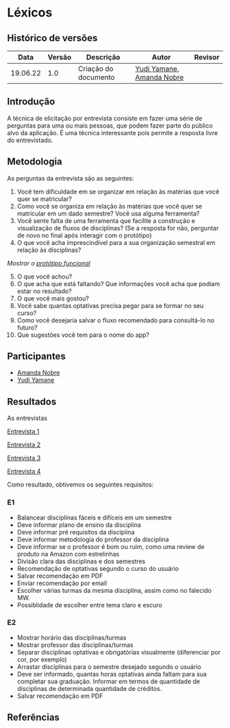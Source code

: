 # Léxicos

## Histórico de versões
| Data     | Versão | Descrição            | Autor                                                                                     | Revisor |
| -------- | ------ | -------------------- | ----------------------------------------------------------------------------------------- | ------- |
| 19.06.22 | 1.0    | Criação do documento | [Yudi Yamane](https://github.com/yudi-azvd), [Amanda Nobre](https://github.com/AmandaNbr) |         |

## Introdução

A técnica de elicitação por entrevista consiste em fazer uma série de perguntas para uma ou mais pessoas, que podem
fazer parte do público alvo da aplicação. É uma técnica interessante pois permite a resposta livre do entrevistado. 

## Metodologia

As perguntas da entrevista são as seguintes:

1. Você tem dificuldade em se organizar em relação às matérias que você quer se matricular?
2. Como você se organiza em relação às matérias que você quer se matricular em um dado semestre? Você usa alguma ferramenta?
3. Você sente falta de uma ferramenta que facilite a construção e visualização de fluxos de disciplinas? 
(Se a resposta for não, perguntar de novo no final após interagir com o protótipo)
4. O que você acha imprescindível para a sua organização semestral em relação às disciplinas?
	
_Mostrar o [protótipo funcional](https://fluxoagil.herokuapp.com/)_

5. O que você achou? 
6. O que acha que está faltando? Que informações você acha que podiam estar no resultado?
7. O que você mais gostou?
8. Você sabe quantas optativas precisa pegar para se formar no seu curso?
9. Como você desejaria salvar o fluxo recomendado para consultá-lo no futuro?
10. Que sugestões você tem para o nome do app?

## Participantes

- [Amanda Nobre](https://github.com/AmandaNbr)
- [Yudi Yamane](https://github.com/yudi-azvd)

## Resultados

As entrevistas

[Entrevista 1](Base/AbordagemNaoEspecifica/elicitacao/entrevista-1.md)

[Entrevista 2](Base/AbordagemNaoEspecifica/elicitacao/entrevista-2.md)

[Entrevista 3](#)

[Entrevista 4](#)


Como resultado, obtivemos os seguintes requisitos:


### E1

- Balancear disciplinas fáceis e difíceis em um semestre
- Deve informar plano de ensino da disciplina
- Deve informar pré requisitos da disciplina
- Deve informar metodologia do professor da disciplina
- Deve informar se o professor é bom ou ruim, como uma review de produto na 
Amazon com estrelinhas
- Divisão clara das disciplinas e dos semestres
- Recomendação de optativas segundo o curso do usuário
- Salvar recomendação em PDF
- Enviar recomendação por email
- Escolher várias turmas da mesma disciplina, assim como no falecido MW.
- Possiblidade de escolher entre tema claro e escuro

### E2

- Mostrar horário das disciplinas/turmas
- Mostrar professor das disciplinas/turmas
- Separar disciplinas optativas e obrigatórias visualmente (diferenciar
por cor, por exemplo)
- Arrastar disciplinas para o semestre desejado segundo o usuário
- Deve ser informado, quantas horas optativas ainda faltam para sua completar sua
graduação. Informar em termos de quantidade de disciplinas de determinada
quantidade de créditos.
- Salvar recomendação em PDF

## Referências
